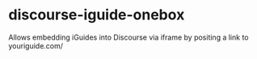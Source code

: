 # discourse-iguide-onebox

Allows embedding iGuides into Discourse via iframe by positing a link to youriguide.com/<url>
